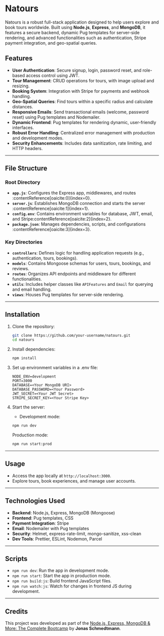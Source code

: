 # Natours

Natours is a robust full-stack application designed to help users explore and book tours worldwide. Built using **Node.js**, **Express**, and **MongoDB**, it features a secure backend, dynamic Pug templates for server-side rendering, and advanced functionalities such as authentication, Stripe payment integration, and geo-spatial queries.

## Features

- **User Authentication**: Secure signup, login, password reset, and role-based access control using JWT.
- **Tour Management**: CRUD operations for tours, with image upload and resizing.
- **Booking System**: Integration with Stripe for payments and webhook handling.
- **Geo-Spatial Queries**: Find tours within a specific radius and calculate distances.
- **Responsive Emails**: Send transactional emails (welcome, password reset) using Pug templates and Nodemailer.
- **Dynamic Frontend**: Pug templates for rendering dynamic, user-friendly interfaces.
- **Robust Error Handling**: Centralized error management with production and development modes.
- **Security Enhancements**: Includes data sanitization, rate limiting, and HTTP headers.

---

## File Structure

### Root Directory

- **`app.js`**: Configures the Express app, middlewares, and routes&#8203;:contentReference[oaicite:0]{index=0}.
- **`server.js`**: Establishes MongoDB connection and starts the server&#8203;:contentReference[oaicite:1]{index=1}.
- **`config.env`**: Contains environment variables for database, JWT, email, and Stripe&#8203;:contentReference[oaicite:2]{index=2}.
- **`package.json`**: Manages dependencies, scripts, and configurations&#8203;:contentReference[oaicite:3]{index=3}.

### Key Directories

- **`controllers`**: Defines logic for handling application requests (e.g., authentication, tours, bookings).
- **`models`**: Contains Mongoose schemas for users, tours, bookings, and reviews.
- **`routes`**: Organizes API endpoints and middleware for different functionalities.
- **`utils`**: Includes helper classes like `APIFeatures` and `Email` for querying and email handling.
- **`views`**: Houses Pug templates for server-side rendering.

---

## Installation

1.  Clone the repository:
    ```bash
    git clone https://github.com/your-username/natours.git
    cd natours
    ```
2.  Install dependencies:
    ```bash
    npm install
    ```
3.  Set up environment variables in a .env file:
    ```env
    NODE_ENV=development
    PORT=3000
    DATABASE=<Your MongoDB URI>
    DATABASE_PASSWORD=<Your Password>
    JWT_SECRET=<Your JWT Secret>
    STRIPE_SECRET_KEY=<Your Stripe Key>
    ```
4.  Start the server:

    - Development mode:

    ```bash
    npm run dev
    ```

    Production mode:

    ```bash
    npm run start:prod
    ```

---

## Usage

- Access the app locally at `http://localhost:3000`.
- Explore tours, book experiences, and manage user accounts.

---

## Technologies Used

- **Backend**: Node.js, Express, MongoDB (Mongoose)
- **Frontend**: Pug templates, CSS
- **Payment Integration**: Stripe
- **Email**: Nodemailer with Pug templates
- **Security**: Helmet, express-rate-limit, mongo-sanitize, xss-clean
- **Dev Tools**: Prettier, ESLint, Nodemon, Parcel

---

## Scripts

- `npm run dev`: Run the app in development mode.
- `npm run start`: Start the app in production mode.
- `npm run build:js`: Build frontend JavaScript files.
- `npm run watch:js`: Watch for changes in frontend JS during development.

---

## Credits

This project was developed as part of the [Node.js, Express, MongoDB & More: The Complete Bootcamp](https://www.udemy.com/course/nodejs-express-mongodb-bootcamp/) by **Jonas Schmedtmann**.

